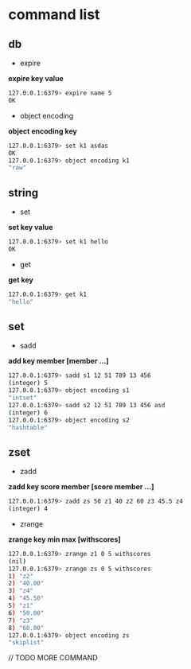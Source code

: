 # command list

## db

- expire

**expire key value**

~~~bash
127.0.0.1:6379> expire name 5
OK
~~~

- object encoding

**object encoding key**

~~~bash
127.0.0.1:6379> set k1 asdas
OK
127.0.0.1:6379> object encoding k1
"raw"
~~~

## string

- set

**set key value**

~~~bash
127.0.0.1:6379> set k1 hello
OK
~~~

- get 

**get key**

~~~bash
127.0.0.1:6379> get k1
"hello"
~~~

## set

- sadd

**add key member [member ...]**

~~~bash
127.0.0.1:6379> sadd s1 12 51 789 13 456
(integer) 5
127.0.0.1:6379> object encoding s1
"intset"
127.0.0.1:6379> sadd s2 12 51 789 13 456 asd
(integer) 6
127.0.0.1:6379> object encoding s2
"hashtable"
~~~

## zset

- zadd

**zadd key score member [score member ...]**

~~~bash
127.0.0.1:6379> zadd zs 50 z1 40 z2 60 z3 45.5 z4
(integer) 4
~~~

- zrange

**zrange key min max [withscores]**

~~~bash
127.0.0.1:6379> zrange z1 0 5 withscores
(nil)
127.0.0.1:6379> zrange zs 0 5 withscores
1) "z2"
2) "40.00"
3) "z4"
4) "45.50"
5) "z1"
6) "50.00"
7) "z3"
8) "60.00"
127.0.0.1:6379> object encoding zs
"skiplist"
~~~

// TODO MORE COMMAND